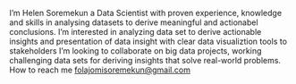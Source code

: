 I’m Helen Soremekun a Data Scientist with proven experience, knowledge and skills in analysing datasets to derive meaningful and actionabel conclusions.
I’m interested in analyzing data set to derive actionable insights and presentation of data insight with clear data visualiztion tools to stakeholders
I’m looking to collaborate on big data projects, working challenging data sets for deriving insights that solve real-world problems. How to reach me folajomisoremekun@gmail.com

<!---
helen-oy/helen-oy is a ✨ special ✨ repository because its `README.md` (this file) appears on your GitHub profile.
You can click the Preview link to take a look at your changes.
--->
